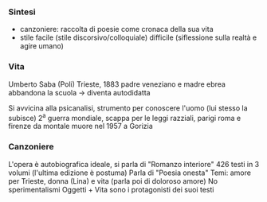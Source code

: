 ### Sintesi
- canzoniere: raccolta di poesie come cronaca della sua vita
- stile facile (stile discorsivo/colloquiale) difficile (siflessione sulla realtà e agire umano)

### Vita
Umberto Saba (Poli)
Trieste, 1883
padre veneziano e madre ebrea
abbandona la scuola -> diventa autodidatta

Si avvicina alla psicanalisi, strumento per conoscere l'uomo (lui stesso la subisce)
2<sup>a</sup> guerra mondiale, scappa per le leggi razziali, parigi roma e firenze da montale
muore nel 1957 a Gorizia

### Canzoniere
L'opera è autobiografica ideale, si parla di "Romanzo interiore"
426 testi in 3 volumi (l'ultima edizione è postuma)
Parla di "Poesia onesta"
Temi: amore per Trieste, donna (Lina) e vita (parla poi di doloroso amore)
No sperimentalismi
Oggetti + Vita sono i protagonisti dei suoi testi